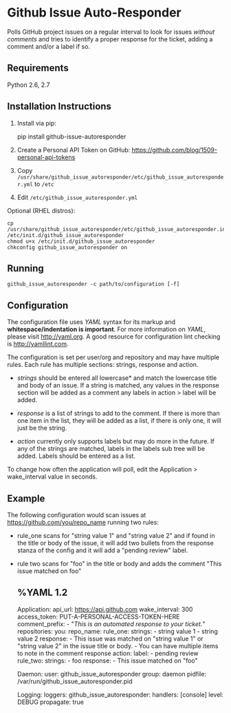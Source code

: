 Github Issue Auto-Responder
===========================
Polls GitHub project issues on a regular interval to look for issues *without comments*
and tries to identify a proper response for the ticket, adding a comment and/or a
label if so.

Requirements
------------
Python 2.6, 2.7

Installation Instructions
-------------------------
1. Install via pip:

    pip install github-issue-autoresponder

2. Create a Personal API Token on GitHub: https://github.com/blog/1509-personal-api-tokens
3. Copy `/usr/share/github_issue_autoresponder/etc/github_issue_autoresponder.yml` to `/etc`
4. Edit `/etc/github_issue_autoresponder.yml `

Optional (RHEL distros):

    cp /usr/share/github_issue_autoresponder/etc/github_issue_autoresponder.initd /etc/init.d/github_issue_autoresponder
    chmod u+x /etc/init.d/github_issue_autoresponder
    chkconfig github_issue_autoresponder on

Running
-------

    github_issue_autoresponder -c path/to/configuration [-f]

Configuration
-------------
The configuration file uses *YAML* syntax for its markup and **whitespace/indentation is important**. For more information on *YAML*, please visit http://yaml.org. A good resource for configuration lint checking is http://yamllint.com.

The configuration is set per user/org and repository and may have multiple rules. Each rule has multiple sections: strings, response and action.

 - *strings* should be entered all lowercase* and match the lowercase title and body of an issue. If a string is matched, any values in the response section will be added as a comment any labels in action > label will be added.

 - *response* is a list of strings to add to the comment. If there is more than one item in the list, they will be added as a list, if there is only one, it will just be the string.

 - *action* currently only supports labels but may do more in the future. If any of the strings are matched, labels in the labels sub tree will be added. Labels should be entered as a list.

 To change how often the application will poll, edit the Application > wake_interval value in seconds. 

Example
-------
The following configuration would scan issues at https://github.com/you/repo_name running two rules:

 - rule_one scans for "string value 1" and "string value 2" and if found in the title or body of the issue, it will add two bullets from the response stanza of the config and it will add a "pending review" label.
 - rule two scans for "foo" in the title or body and adds the comment "This issue matched on foo" 


	%YAML 1.2
	---
	Application:
	  api_url: https://api.github.com
	  wake_interval: 300
	  access_token: PUT-A-PERSONAL-ACCESS-TOKEN-HERE
	  comment_prefix:
	    - "*This is an automated response to your ticket.*"
	  repositories:
	    you:
	      repo_name:
	        rule_one:
	          strings:
	            - string value 1
	            - string value 2
	          response:
	            - This issue was matched on "string value 1" or "string value 2" in the issue title or body.
	            - You can have multiple items to note in the comment response
	          action:
	            label:
	              - pending review
	        rule_two:
	          strings:
	            - foo
	          response:
	            - This issue matched on "foo"

	Daemon:
	    user: github_issue_autoresponder
	    group: daemon
	    pidfile: /var/run/github_issue_autoresponder.pid

	Logging:
	  loggers:
	    github_issue_autoresponder:
	      handlers: [console]
	      level: DEBUG
	      propagate: true
